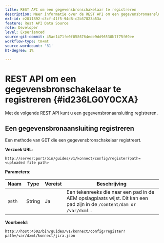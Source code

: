 ```yaml
---
title: REST API om een gegevensbronschakelaar te registreren
description: Meer informatie over de REST API om een gegevensbronaansluiting te registreren
exl-id: e2811892-c3cf-41f5-94d8-c2b37823a53a
feature: Rest API Data Source
role: Developer
level: Experienced
source-git-commit: 45ae1471fe0f0586764ede9dd96530b7f75f69ee
workflow-type: tm+mt
source-wordcount: '81'
ht-degree: 1%

---
```


# REST API om een gegevensbronschakelaar te registreren {#id236LG0Y0CXA}

Met de volgende REST API kunt u een gegevensbronaansluiting registreren.

## Een gegevensbronaansluiting registreren

Een methode van GET die een gegevensbronschakelaar registreert.

**Verzoek URL**:

`http://server:port/bin/guides/v1/konnect/config/register?path=<uploaded file path>`

**Parameters**:

| Naam | Type | Vereist | Beschrijving |
|----|----|--------|-----------|
| `path` | String | Ja | Een tekenreeks die naar een pad in de AEM opslagplaats wijst. Dit kan een pad zijn in de `/content/dam or /var/dxml` . |

**Voorbeeld**:

`http://host:4502/bin/guides/v1/konnect/config/register?path=/var/dxml/konnect/jira.json`
